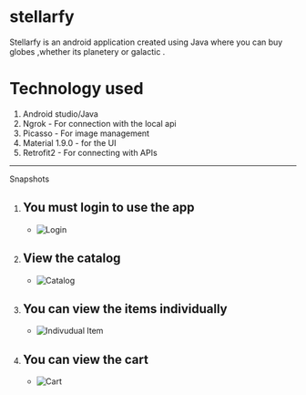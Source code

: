 # stellarfy
Stellarfy is an android application created using Java where you can buy globes ,whether its planetery or galactic .

# Technology used
1. Android studio/Java
2. Ngrok - For connection with the local api
3. Picasso - For image management
4. Material 1.9.0 - for the UI
5. Retrofit2 - For connecting with APIs

***
Snapshots

1. ## **You must login to use the app**
    - ![Login](snapshots/login.jpg)
1. ## **View the catalog**
    - ![Catalog](snapshots/catalog.jpg)
1. ## **You can view the items individually**
    - ![Indivudual Item](snapshots/single-item-view.jpg)
1. ## **You can view the cart**
    - ![Cart](snapshots/cart.jpg)